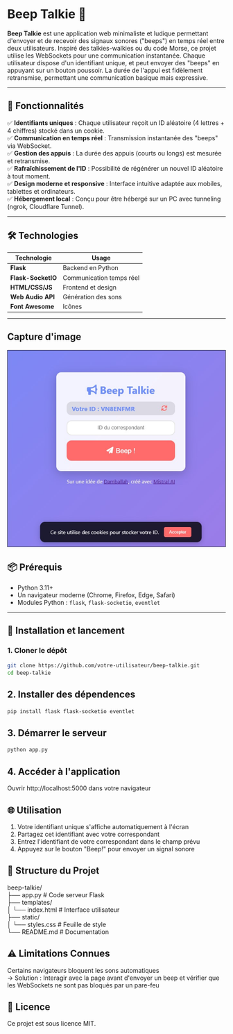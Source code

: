 # Beep Talkie 📡

**Beep Talkie** est une application web minimaliste et ludique permettant d'envoyer et de recevoir des signaux sonores ("beeps") en temps réel entre deux utilisateurs. Inspiré des talkies-walkies ou du code Morse, ce projet utilise les WebSockets pour une communication instantanée. Chaque utilisateur dispose d'un identifiant unique, et peut envoyer des "beeps" en appuyant sur un bouton poussoir. La durée de l'appui est fidèlement retransmise, permettant une communication basique mais expressive.

---

## 🎯 Fonctionnalités

✅ **Identifiants uniques** : Chaque utilisateur reçoit un ID aléatoire (4 lettres + 4 chiffres) stocké dans un cookie. <br>
✅ **Communication en temps réel** : Transmission instantanée des "beeps" via WebSocket. <br>
✅ **Gestion des appuis** : La durée des appuis (courts ou longs) est mesurée et retransmise. <br>
✅ **Rafraîchissement de l'ID** : Possibilité de régénérer un nouvel ID aléatoire à tout moment. <br>
✅ **Design moderne et responsive** : Interface intuitive adaptée aux mobiles, tablettes et ordinateurs. <br>
✅ **Hébergement local** : Conçu pour être hébergé sur un PC avec tunneling (ngrok, Cloudflare Tunnel). <br>

---

## 🛠 Technologies

| Technologie          | Usage                          |
|----------------------|--------------------------------|
| **Flask**            | Backend en Python              |
| **Flask-SocketIO**   | Communication temps réel       |
| **HTML/CSS/JS**      | Frontend et design             |
| **Web Audio API**    | Génération des sons            |
| **Font Awesome**     | Icônes                         |

---

## Capture d'image
![beep-talkie screenshot](https://github.com/damballah/beep-talkie/blob/main/screenshot/beep-talkie-screenshot.jpg)

## 📦 Prérequis

- Python 3.11+
- Un navigateur moderne (Chrome, Firefox, Edge, Safari)
- Modules Python : `flask`, `flask-socketio`, `eventlet`

---

## 🚀 Installation et lancement

### 1. Cloner le dépôt

```bash
git clone https://github.com/votre-utilisateur/beep-talkie.git
cd beep-talkie
```

## 2. Installer des dépendences
```bash
pip install flask flask-socketio eventlet
```

## 3. Démarrer le serveur
```bash
python app.py
```
## 4. Accéder à l'application
Ouvrir http://localhost:5000 dans votre navigateur

## 🌐 Utilisation
1. Votre identifiant unique s'affiche automatiquement à l'écran
2. Partagez cet identifiant avec votre correspondant
3. Entrez l'identifiant de votre correspondant dans le champ prévu
4. Appuyez sur le bouton "Beep!" pour envoyer un signal sonore

## 📁 Structure du Projet
beep-talkie/ <br>
├── app.py              # Code serveur Flask <br>
├── templates/ <br>
│   └── index.html      # Interface utilisateur <br>
├── static/ <br>
│   └── styles.css      # Feuille de style <br>
└── README.md           # Documentation <br>

## ⚠️ Limitations Connues
Certains navigateurs bloquent les sons automatiques <br>
→ Solution : Interagir avec la page avant d'envoyer un beep et vérifier que les WebSockets ne sont pas bloqués par un pare-feu <br>

## 📄 Licence
Ce projet est sous licence MIT.


